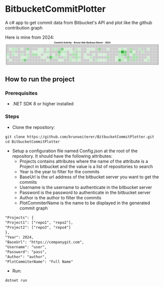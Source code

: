 # BitbucketCommitPlotter
A c# app to get commit data from Bitbucket's API and plot like the github contribution graph

Here is mine from 2024:
![CommitHistory2024](https://github.com/brunoeiterer/BitbucketCommitPlotter/blob/main/CommitData-Bruno%20Vale%20Barbosa%20Eiterer-2024.png?raw=true)

## How to run the project

### Prerequisites
* .NET SDK 8 or higher installed

### Steps
* Clone the repository:
```
git clone https://github.com/brunoeiterer/BitbucketCommitPlotter.git
cd BitbucketCommitPlotter
```
* Setup a configuration file named Config.json at the root of the repository. It should have the following attributes:
  * Projects contains attributes where the name of the attribute is a Project in bitbucket and the value is a list of repositories to search
  * Year is the year to filter for the commits
  * BaseUrl is the url address of the bitbucket server you want to get the commits
  * Username is the username to authenticate in the bitbucket server
  * Password is the password to authenticate in the bitbucket server
  * Author is the author to filter the commits
  * PlotCommiterName is the name to be displayed in the generated commit graph
```
"Projects": {
"Project1": ["repo1", "repo2"],
"Project2": ["repo3", "repo4"]
},
"Year": 2024,
"BaseUrl": "https://companygit.com",
"Username": "user",
"Password": "pass",
"Author": "author",
"PlotCommiterName": "Full Name"
```
* Run:
```
dotnet run
```
